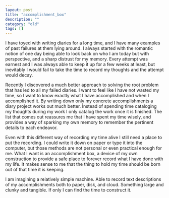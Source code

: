 ```yaml
---
layout: post
title: "accomplishment_box"
description: ""
category: "old"
tags: []
---
```



I have toyed with writing diaries for a long time, and I have many examples of past failures at them lying around. I always started with the romantic notion of one day being able to look back on who I am today but with perspective, and a sharp distrust for my memory. Every attempt was earnest and I was always able to keep it up for a few weeks at least, but inevitably I would fail to take the time to record my thoughts and the attempt would decay.

<!--more-->

Recently I discovered a much better approach to solving the root problem that has led to all my failed diaries. I want to feel like I have not wasted my time, so I want to know exactly what I have accomplished and when I accomplished it. By writing down only my concrete accomplishments a diary project works out much better. Instead of spending time cataloging my thoughts during my work I only catalog the work once it is finished. The list that comes out reassures me that I have spent my time wisely, and provides a way of sparking my own memory to remember the pertinent details to each endeavor.

Even with this different way of recording my time alive I still need a place to put the recording. I could write it down on paper or type it into the computer, but those methods are not personal or even practical enough for me. What I want is an accomplishment box, a device of my own construction to provide a safe place to forever record what I have done with my life. It makes sense to me that the thing to hold my time should be born out of that time it is keeping.

I am imagining a relatively simple machine. Able to record text descriptions of my accomplishments both to paper, disk, and cloud. Something large and clunky and tangible. If only I can find the time to construct it.
